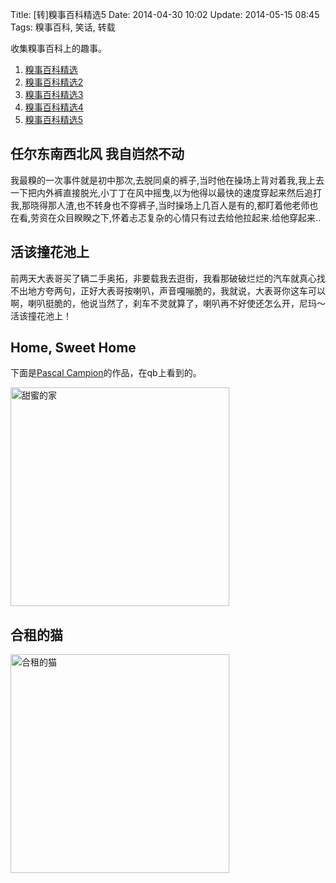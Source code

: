 Title: [转]糗事百科精选5
Date: 2014-04-30 10:02
Update: 2014-05-15 08:45
Tags: 糗事百科, 笑话, 转载

收集糗事百科上的趣事。

1. [糗事百科精选](/collection/qiushibaike.html)
2. [糗事百科精选2](/collection/qiushibaike2.html)
3. [糗事百科精选3](/collection/qiushibaike3.html)
4. [糗事百科精选4](/collection/qiushibaike4.html)
5. [糗事百科精选5](/collection/qiushibaike5.html)

## 任尔东南西北风 我自岿然不动
我最糗的一次事件就是初中那次,去脱同桌的裤子,当时他在操场上背对着我,我上去一下把内外裤直接脱光,小丁丁在风中摇曳,以为他得以最快的速度穿起来然后追打我,那晓得那人渣,也不转身也不穿裤子,当时操场上几百人是有的,都盯着他老师也在看,劳资在众目睽睽之下,怀着忐忑复杂的心情只有过去给他拉起来.给他穿起来..

## 活该撞花池上
前两天大表哥买了辆二手奥拓，非要载我去逛街，我看那破破烂烂的汽车就真心找不出地方夸两句，正好大表哥按喇叭，声音嘎嘣脆的，我就说，大表哥你这车可以啊，喇叭挺脆的，他说当然了，刹车不灵就算了，喇叭再不好使还怎么开，尼玛～活该撞花池上！

## Home, Sweet Home
下面是[Pascal Campion](http://www.pascalcampion.com/)的作品，在qb上看到的。

<img width="350px" src="/static/images/qiushibaike/HomeSweetHome.jpg" alt="甜蜜的家" />

## 合租的猫
<img width="350px" src="/static/images/qiushibaike/HeZuDeMao.jpg" alt="合租的猫" />


